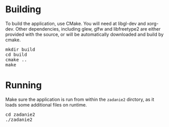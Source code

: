 Building
===
To build the application, use CMake. You will need at libgl-dev and xorg-dev.
Other dependencies, including glew, glfw and libfreetype2 are either provided
with the source, or will be automatically downloaded and build by cmake.

<pre>
mkdir build
cd build
cmake ..
make
</pre>

Running
===
Make sure the application is run from within the `zadanie2` dirctory, as it
loads some additional files on runtime.

<pre>
cd zadanie2
./zadanie2
</pre>
